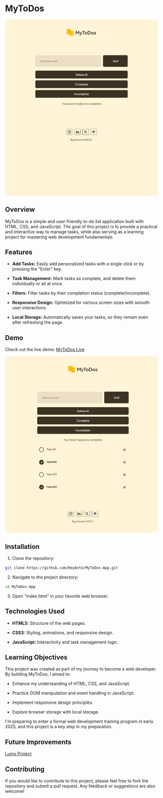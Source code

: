 # MyToDos
![Screenshot](Assets/readme-screenshot.png)

## Overview
MyToDos is a simple and user-friendly to-do list application built with HTML, CSS, and JavaScript. The goal of this project is to provide a practical and interactive way to manage tasks, while also serving as a learning project for mastering web development fundamentals.

## Features
* **Add Tasks:** Easily add personalized tasks with a single click or by pressing the "Enter" key.

* **Task Management:** Mark tasks as complete, and delete them individually or all at once.

* **Filters:** Filter tasks by their completion status (complete/incomplete).

* **Responsive Design:** Optimized for various screen sizes with smooth user interactions.

* **Local Storage:** Automatically saves your tasks, so they remain even after refreshing the page.

## Demo
Check out the live demo: [MyToDos Live](https://heyanto.github.io/MyToDos-App/)

![Screenshot](Assets/readme-screenshot2.png)

## Installation
1. Clone the repository:
```bash
git clone https://github.com/HeyAnto/MyToDos-App.git
```
2. Navigate to the project directory:
```bash
cd MyToDos-App
```
3. Open "index.html" in your favorite web browser.

## Technologies Used
* **HTML5:** Structure of the web pages.

* **CSS3:** Styling, animations, and responsive design.

* **JavaScript:** Interactivity and task management logic.

## Learning Objectives
This project was created as part of my journey to become a web developer. By building MyToDos, I aimed to:

* Enhance my understanding of HTML, CSS, and JavaScript.

* Practice DOM manipulation and event handling in JavaScript.

* Implement responsive design principles.

* Explore browser storage with local storage.

I'm preparing to enter a formal web development training program in early 2025, and this project is a key step in my preparation.

## Future Improvements
[Lumo Project](https://github.com/HeyAnto/Lumo)

## Contributing
If you would like to contribute to this project, please feel free to fork the repository and submit a pull request. Any feedback or suggestions are also welcome!
